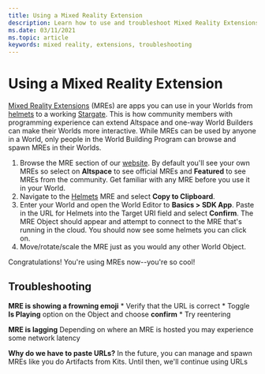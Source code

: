 ```yaml
---
title: Using a Mixed Reality Extension
description: Learn how to use and troubleshoot Mixed Reality Extensions to extend and adapt your AltspaceVR worlds.
ms.date: 03/11/2021
ms.topic: article
keywords: mixed reality, extensions, troubleshooting
---
```


# Using a Mixed Reality Extension

[Mixed Reality Extensions](https://developer.altvr.com/) (MREs) are apps you can use in your Worlds from [helmets](https://account.altvr.com/mres/1173667287173955931) to a working [Stargate](https://account.altvr.com/mres/1152987031857529562). This is how community members with programming experience can extend Altspace and one-way World Builders can make their Worlds more interactive. While MREs can be used by anyone in a World, only people in the World Building Program can browse and spawn MREs in their Worlds. 

1. Browse the MRE section of our [website](https://account.altvr.com/mres). By default you'll see your own MREs so select on **Altspace** to see official MREs and **Featured** to see MREs from the community. Get familiar with any MRE before you use it in your World. 
2. Navigate to the [Helmets](https://account.altvr.com/mres/1173667287173955931) MRE and select **Copy to Clipboard**. 
3. Enter your World and open the World Editor to **Basics > SDK App**. Paste in the URL for Helmets into the Target URI field and select **Confirm**. The MRE Object should appear and attempt to connect to the MRE that's running in the cloud. You should now see some helmets you can click on.
4. Move/rotate/scale the MRE just as you would any other World Object.

Congratulations! You're using MREs now--you're so cool!

## Troubleshooting

**MRE is showing a frowning emoji** 
    * Verify that the URL is correct
    * Toggle **Is Playing** option on the Object and choose **confirm**
    * Try reentering

**MRE is lagging**
Depending on where an MRE is hosted you may experience some network latency

**Why do we have to paste URLs?**
In the future, you can manage and spawn MREs like you do Artifacts from Kits. Until then, we'll continue using URLs